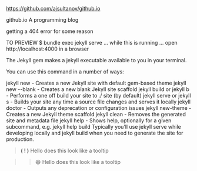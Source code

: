 
https://github.com/ajsultanov/github.io


github.io
A programming blog

getting a 404 error for some reason

TO PREVIEW $ bundle exec jekyll serve ... while this is running ... open http://localhost:4000 in a browser

The Jekyll gem makes a jekyll executable available to you in your terminal.

You can use this command in a number of ways:

jekyll new - Creates a new Jekyll site with default gem-based theme jekyll new --blank - Creates a new blank Jekyll site scaffold jekyll build or jekyll b - Performs a one off build your site to ./ site (by default) jekyll serve or jekyll s - Builds your site any time a source file changes and serves it locally jekyll doctor - Outputs any deprecation or configuration issues jekyll new-theme - Creates a new Jekyll theme scaffold jekyll clean - Removes the generated site and metadata file jekyll help - Shows help, optionally for a given subcommand, e.g. jekyll help build Typically you’ll use jekyll serve while developing locally and jekyll build when you need to generate the site for production.

>  **( \! )** Hello does this look like a tooltip

>> :smile: Hello does this look like a tooltip
